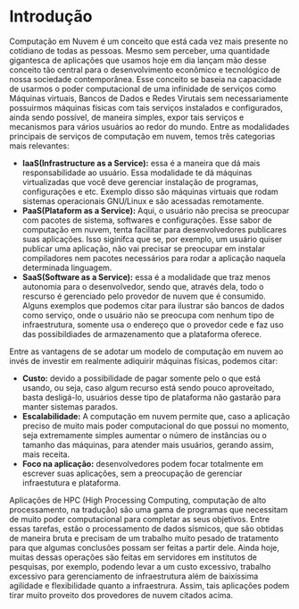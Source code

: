 # Introdução

Computação em Nuvem é um conceito que está cada vez mais presente no cotidiano de todas as pessoas. Mesmo sem perceber, uma quantidade gigantesca de aplicações que usamos hoje 
em dia lançam mão desse conceito tão central para o desenvolvimento econômico e tecnológico de nossa sociedade contemporânea. Esse conceito se baseia na capacidade de usarmos o
poder computacional de uma infinidade de serviços como Máquinas virtuais, Bancos de Dados e Redes Virutais sem necessariamente possuirmos máquinas físicas com tais serviços 
instalados e configurados, ainda sendo possível, de maneira simples, expor tais serviços e mecanismos para vários usuários ao redor do mundo.
Entre as modalidades principais de serviços de computação em nuvem, temos três categorias mais relevantes:

- **IaaS(Infrastructure as a Service):** essa é a maneira que dá mais responsabilidade ao usuário. Essa modalidade te dá máquinas virtualizadas que você deve gerenciar 
instalação de programas, configurações e etc. Exemplo disso são máquinas virtuais que rodam sistemas operacionais GNU/Linux e são acessadas remotamente.
- **PaaS(Plataform as a Service):** Aqui, o usuário não precisa se preocupar com pacotes de sistema, softwares e configurações. Esse sabor de computação em nuvem, tenta 
facilitar para desenvolvedores publicares suas aplicações. Isso siginifca que se, por exemplo, um usuário quiser publicar uma aplicação, não vai precisar se preocupar em
instalar compiladores nem pacotes necessários para rodar a aplicação naquela determinada linguagem.
- **SaaS(Software as a Service):** essa é a modalidade que traz menos autonomia para o desenvolvedor, sendo que, através dela, todo o rescurso é gerenciado pelo provedor de 
nuvem que é consumido. Alguns exemplos que podemos citar para ilustrar são bancos de dados como serviço, onde o usuário não se preocupa com nenhum tipo de infraestrutura, 
somente usa o endereço que o provedor cede e faz uso das possibildiades de armazenamento que a plataforma oferece.

Entre as vantagens de se adotar um modelo de computação em nuvem ao invés de investir em realmente adiquirir máquinas físicas, podemos citar:

- **Custo:** devido a possibilidade de pagar somente pelo o que está usando, ou seja, caso algum recurso está sendo pouco aproveitado, basta desligá-lo, usuários desse tipo de 
plataforma não gastarão para manter sistemas parados.
- **Escalabilidade:** A computação em nuvem permite que, caso a aplicação preciso de muito mais poder computacional do que possui no momento, seja extremamente simples aumentar
o número de instâncias ou o tamanho das máquinas, para atender mais usuários, gerando assim, mais receita.
- **Foco na aplicação:** desenvolvedores podem focar totalmente em escrever suas aplicações, sem a preocupação de gerenciar infraestutura e plataforma.

Aplicações de HPC (High Processing Computing, computação de alto processamento, na tradução) são uma gama de programas que necessitam de muito poder computacional para 
completar as seus objetivos. Entre essas tarefas, estão o processamento de dados sísmicos, que são obtidas de maneira bruta e precisam de um trabalho muito pesado de tratamento
para que algumas conclusões possam ser feitas a partir dele. Ainda hoje, muitas dessas operações são feitas em servidores em institutos de pesquisas, por exemplo, podendo levar
a um custo excessivo, trabalho excessivo para gerenciamento de infraestrutura além de baixíssima agilidade e flexibilidade quanto a infraestrura. Assim, tais aplicações podem 
tirar muito proveito dos provedores de nuvem citados acima.